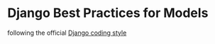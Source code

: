 # Django Best Practices for Models

following the official [Django coding style](https://docs.djangoproject.com/en/dev/internals/contributing/writing-code/coding-style/#model-style)

